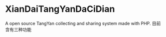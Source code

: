 # XianDaiTangYanDaCiDian
A open source TangYan collecting and sharing system made with PHP.
目前含有三种功能
